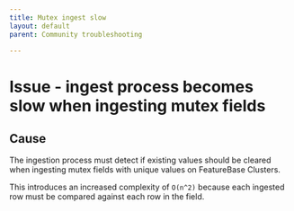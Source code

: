 ```yaml
---
title: Mutex ingest slow
layout: default
parent: Community troubleshooting

---
```


# Issue - ingest process becomes slow when ingesting mutex fields

## Cause

The ingestion process must detect if existing values should be cleared when ingesting mutex fields with unique values on FeatureBase Clusters.

This introduces an increased complexity of `O(n^2)` because each ingested row must be compared against each row in the field.
